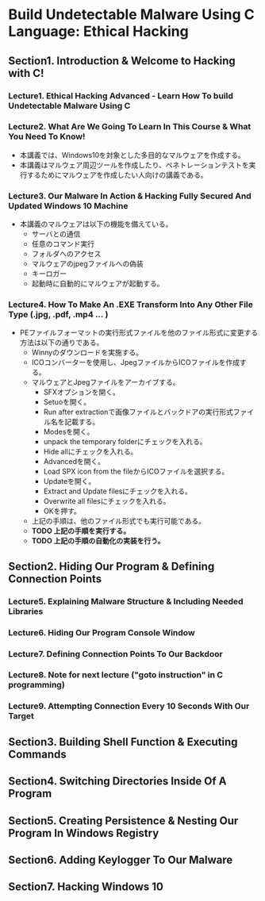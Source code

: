 # Build Undetectable Malware Using C Language: Ethical Hacking


## Section1. Introduction & Welcome to Hacking with C!


### Lecture1. Ethical Hacking Advanced - Learn How To build Undetectable Malware Using C

### Lecture2. What Are We Going To Learn In This Course & What You Need To Know!
- 本講義では、Windows10を対象とした多目的なマルウェアを作成する。
- 本講義はマルウェア周辺ツールを作成したり、ペネトレーションテストを実行するためにマルウェアを作成したい人向けの講義である。

### Lecture3. Our Malware In Action & Hacking Fully Secured And Updated Windows 10 Machine
- 本講義のマルウェアは以下の機能を備えている。
    - サーバとの通信
    - 任意のコマンド実行
    - フォルダへのアクセス
    - マルウェアのjpegファイルへの偽装
    - キーロガー
    - 起動時に自動的にマルウェアが起動する。

### Lecture4. How To Make An .EXE Transform Into Any Other File Type (.jpg, .pdf, .mp4 ... )
- PEファイルフォーマットの実行形式ファイルを他のファイル形式に変更する方法は以下の通りである。
    - Winnyのダウンロードを実施する。
    - ICOコンバーターを使用し、JpegファイルからICOファイルを作成する。
    - マルウェアとJpegファイルをアーカイブする。
        - SFXオプションを開く。
        - Setuoを開く。
        - Run after extractionで画像ファイルとバックドアの実行形式ファイル名を記載する。
        - Modesを開く。
        - unpack the temporary folderにチェックを入れる。
        - Hide allにチェックを入れる。
        - Advancedを開く。
        - Load SPX icon from the fileからICOファイルを選択する。
        - Updateを開く。
        - Extract and Update filesにチェックを入れる。
        - Overwrite all filesにチェックを入れる。
        - OKを押す。
    - 上記の手順は、他のファイル形式でも実行可能である。
    - **TODO 上記の手順を実行する。**
    - **TODO 上記の手順の自動化の実装を行う。**


## Section2. Hiding Our Program & Defining Connection Points


### Lecture5. Explaining Malware Structure & Including Needed Libraries

### Lecture6. Hiding Our Program Console Window

### Lecture7. Defining Connection Points To Our Backdoor

### Lecture8. Note for next lecture ("goto instruction" in C programming)

### Lecture9. Attempting Connection Every 10 Seconds With Our Target


## Section3. Building Shell Function & Executing Commands




## Section4. Switching Directories Inside Of A Program




## Section5. Creating Persistence & Nesting Our Program In Windows Registry




## Section6. Adding Keylogger To Our Malware




## Section7. Hacking Windows 10